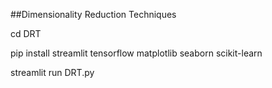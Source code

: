 ##Dimensionality Reduction Techniques


cd DRT


pip install streamlit tensorflow matplotlib seaborn scikit-learn


streamlit run DRT.py
